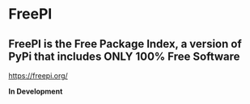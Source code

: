 # FreePI

## FreePI is the Free Package Index, a version of PyPi that includes ONLY 100% Free Software
https://freepi.org/

**In Development**
